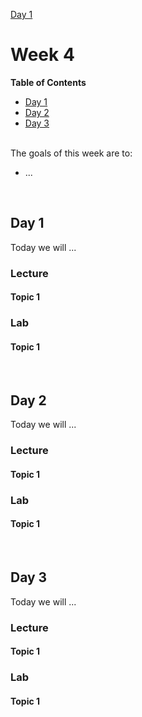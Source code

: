 [Day 1](#day1)

# Week 4

**Table of Contents**
- [Day 1](#day-1)
- [Day 2](#day-2)
- [Day 3](#day-3)

<br>
The goals of this week are to:

- ...



<br>

## Day 1

Today we will ...

### Lecture

#### Topic 1

### Lab

#### Topic 1

<br>

## Day 2

Today we will ...

### Lecture

#### Topic 1

### Lab

#### Topic 1

<br>

## Day 3

Today we will ...

### Lecture

#### Topic 1

### Lab

#### Topic 1


